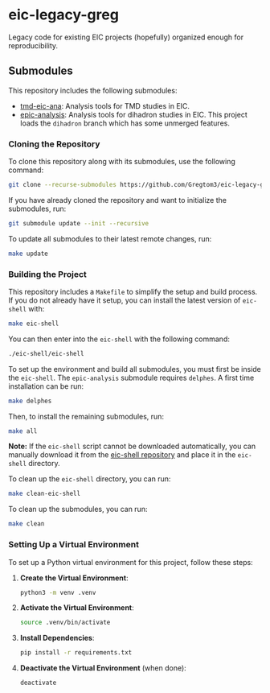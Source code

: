 # eic-legacy-greg
Legacy code for existing EIC projects (hopefully) organized enough for reproducibility.

## Submodules
This repository includes the following submodules:

- [tmd-eic-ana](https://github.com/Gregtom3/tmd-eic-ana): Analysis tools for TMD studies in EIC.
- [epic-analysis](https://github.com/eic/epic-analysis/tree/dihadron): Analysis tools for dihadron studies in EIC. This project loads the `dihadron` branch which has some unmerged features.

### Cloning the Repository
To clone this repository along with its submodules, use the following command:

```bash
git clone --recurse-submodules https://github.com/Gregtom3/eic-legacy-greg.git
```

If you have already cloned the repository and want to initialize the submodules, run:

```bash
git submodule update --init --recursive
```

To update all submodules to their latest remote changes, run:

```bash
make update
```

### Building the Project
This repository includes a `Makefile` to simplify the setup and build process. If you do not already have it setup, you can install the latest version of `eic-shell` with:

```bash
make eic-shell
```

You can then enter into the `eic-shell` with the following command:

```bash
./eic-shell/eic-shell
```

To set up the environment and build all submodules, you must first be inside the `eic-shell`. The `epic-analysis` submodule requires `delphes`. A first time installation can be run:

```bash
make delphes
```

Then, to install the remaining submodules, run:

```bash
make all
```

**Note:** If the `eic-shell` script cannot be downloaded automatically, you can manually download it from the [eic-shell repository](https://github.com/eic/eic-shell) and place it in the `eic-shell` directory.

To clean up the `eic-shell` directory, you can run:

```bash
make clean-eic-shell
```

To clean up the submodules, you can run:

```bash
make clean
```

### Setting Up a Virtual Environment

To set up a Python virtual environment for this project, follow these steps:

1. **Create the Virtual Environment**:
   ```bash
   python3 -m venv .venv
   ```

2. **Activate the Virtual Environment**:
   ```bash
   source .venv/bin/activate
   ```

3. **Install Dependencies**:
   ```bash
   pip install -r requirements.txt
   ```

4. **Deactivate the Virtual Environment** (when done):
   ```bash
   deactivate
   ```
